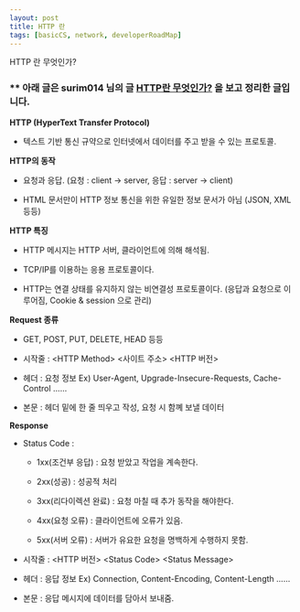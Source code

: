 ```yaml
---
layout: post
title: HTTP 란
tags: [basicCS, network, developerRoadMap]
---
```


HTTP 란 무엇인가?

### ** 아래 글은 surim014 님의 글 [HTTP란 무엇인가?](https://velog.io/@surim014/HTTP%EB%9E%80-%EB%AC%B4%EC%97%87%EC%9D%B8%EA%B0%80) 을 보고 정리한 글입니다.

 **HTTP (HyperText Transfer Protocol)**

 - 텍스트 기반 통신 규약으로 인터넷에서 데이터를 주고 받을 수 있는 프로토콜.

 **HTTP의 동작**

 - 요청과 응답. (요청 : client -> server, 응답 : server -> client)

 - HTML 문서만이 HTTP 정보 통신을 위한 유일한 정보 문서가 아님 (JSON, XML 등등)

 **HTTP 특징**

 - HTTP 메시지는 HTTP 서버, 클라이언트에 의해 해석됨.

 - TCP/IP를 이용하는 응용 프로토콜이다.

 - HTTP는 연결 상태를 유지하지 않는 비연결성 프로토콜이다. (응답과 요청으로 이루어짐, Cookie & session 으로 관리)

 **Request 종류**

 - GET, POST, PUT, DELETE, HEAD 등등

 - 시작줄 : \<HTTP Method\> \<사이트 주소\> \<HTTP 버전\>

 - 헤더 : 요청 정보 Ex) User-Agent, Upgrade-Insecure-Requests, Cache-Control ......

 - 본문 : 헤더 밑에 한 줄 띄우고 작성, 요청 시 함꼐 보낼 데이터 

 **Response**

 - Status Code : 
 
    - 1xx(조건부 응답) : 요청 받았고 작업을 계속한다.

    - 2xx(성공) : 성공적 처리

    - 3xx(리다이렉션 완료) : 요청 마칠 때 추가 동작을 해야한다.

    - 4xx(요청 오류) : 클라이언트에 오류가 있음.

    - 5xx(서버 오류) : 서버가 유요한 요청을 명백하게 수행하지 못함.

 - 시작줄 : \<HTTP 버전\> \<Status Code\> \<Status Message\>

 - 헤더 : 응답 정보 Ex) Connection, Content-Encoding, Content-Length ......

 - 본문 : 응답 메시지에 데이터를 담아서 보내줌.